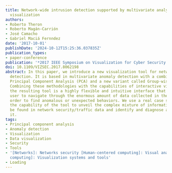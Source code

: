 ```yaml
---
title: Network-wide intrusion detection supported by multivariate analysis and interactive
  visualization
authors:
- Roberto Theron
- Roberto Magán-Carrión
- José Camacho
- Gabriel Maciá Fernndez
date: '2017-10-01'
publishDate: '2024-10-12T15:25:36.037835Z'
publication_types:
- paper-conference
publication: '*2017 IEEE Symposium on Visualization for Cyber Security (VizSec)*'
doi: 10.1109/VIZSEC.2017.8062198
abstract: In this paper, we introduce a new visualization tool for network-wide intrusion
  detection. It is based in multivariate anomaly detection with a combination between
  Principal Component Analysis (PCA) and a new variant called Group-wise PCA (GPCA).
  Combining these methodologies with the capabilities of interactive visualization,
  the resulting tool is a highly flexible and intuitive interface that allows the
  user to navigate through the enormous amount of data collected in the network, in
  order to find anomalous or unexpected behaviors. We use a real case study to illustrate
  the capability of the tool to unveil the complex mixture of information that can
  be found in network security/traffic data and identify and diagnose anomalies in
  it.
tags:
- Principal component analysis
- Anomaly detection
- Visualization
- Data visualization
- Security
- Tools
- '[Networks]: Networks security [Human-centered computing]: Visual analytics [Human-centered
  computing]: Visualization systems and tools'
- Loading
---
```

